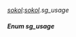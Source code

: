 _[sokol](../../modules/sokol/sokol-module.md):[sokol](../../modules/sokol/sokol-module.md).sg\_usage_
##### Enum sg\_usage
